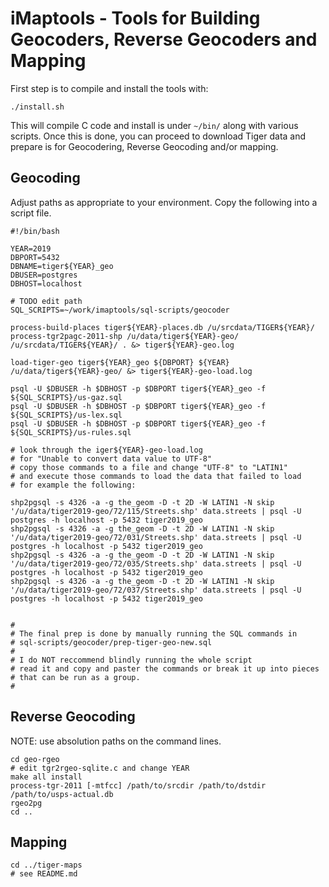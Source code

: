 # iMaptools - Tools for Building Geocoders, Reverse Geocoders and Mapping

First step is to compile and install the tools with:

```
./install.sh
```

This will compile C code and install is under ``~/bin/`` along with various scripts. Once this is done, you can proceed to download Tiger data and prepare is for Geocodering, Reverse Geocoding and/or mapping.

## Geocoding

Adjust paths as appropriate to your environment. Copy the following into a script file.

```
#!/bin/bash

YEAR=2019
DBPORT=5432
DBNAME=tiger${YEAR}_geo
DBUSER=postgres
DBHOST=localhost

# TODO edit path
SQL_SCRIPTS=~/work/imaptools/sql-scripts/geocoder

process-build-places tiger${YEAR}-places.db /u/srcdata/TIGER${YEAR}/
process-tgr2pagc-2011-shp /u/data/tiger${YEAR}-geo/ /u/srcdata/TIGER${YEAR}/ . &> tiger${YEAR}-geo.log

load-tiger-geo tiger${YEAR}_geo ${DBPORT} ${YEAR} /u/data/tiger${YEAR}-geo/ &> tiger${YEAR}-geo-load.log

psql -U $DBUSER -h $DBHOST -p $DBPORT tiger${YEAR}_geo -f ${SQL_SCRIPTS}/us-gaz.sql
psql -U $DBUSER -h $DBHOST -p $DBPORT tiger${YEAR}_geo -f ${SQL_SCRIPTS}/us-lex.sql
psql -U $DBUSER -h $DBHOST -p $DBPORT tiger${YEAR}_geo -f ${SQL_SCRIPTS}/us-rules.sql

# look through the iger${YEAR}-geo-load.log
# for "Unable to convert data value to UTF-8"
# copy those commands to a file and change "UTF-8" to "LATIN1"
# and execute those commands to load the data that failed to load
# for example the following:

shp2pgsql -s 4326 -a -g the_geom -D -t 2D -W LATIN1 -N skip '/u/data/tiger2019-geo/72/115/Streets.shp' data.streets | psql -U postgres -h localhost -p 5432 tiger2019_geo
shp2pgsql -s 4326 -a -g the_geom -D -t 2D -W LATIN1 -N skip '/u/data/tiger2019-geo/72/031/Streets.shp' data.streets | psql -U postgres -h localhost -p 5432 tiger2019_geo
shp2pgsql -s 4326 -a -g the_geom -D -t 2D -W LATIN1 -N skip '/u/data/tiger2019-geo/72/035/Streets.shp' data.streets | psql -U postgres -h localhost -p 5432 tiger2019_geo
shp2pgsql -s 4326 -a -g the_geom -D -t 2D -W LATIN1 -N skip '/u/data/tiger2019-geo/72/037/Streets.shp' data.streets | psql -U postgres -h localhost -p 5432 tiger2019_geo


#
# The final prep is done by manually running the SQL commands in
# sql-scripts/geocoder/prep-tiger-geo-new.sql
#
# I do NOT reccommend blindly running the whole script
# read it and copy and paster the commands or break it up into pieces
# that can be run as a group.
#
```

## Reverse Geocoding

NOTE: use absolution paths on the command lines.

```
cd geo-rgeo
# edit tgr2rgeo-sqlite.c and change YEAR
make all install
process-tgr-2011 [-mtfcc] /path/to/srcdir /path/to/dstdir /path/to/usps-actual.db
rgeo2pg
cd ..
```


## Mapping

```
cd ../tiger-maps
# see README.md
```

